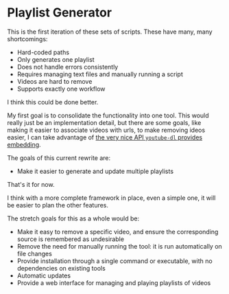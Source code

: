 # Playlist Generator

This is the first iteration of these sets of scripts. These have many, many shortcomings:

- Hard-coded paths
- Only generates one playlist
- Does not handle errors consistently
- Requires managing text files and manually running a script
- Videos are hard to remove
- Supports exactly one workflow

I think this could be done better.

My first goal is to consolidate the functionality into one tool. This would really just be an implementation detail, but there are some goals, like making it easier to associate videos with urls, to make removing ideos easier, I can take advantage of [the very nice API `youtube-dl` provides embedding](https://github.com/ytdl-org/youtube-dl#embedding-youtube-dl).

The goals of this current rewrite are:

- Make it easier to generate and update multiple playlists

That's it for now.

I think with a more complete framework in place, even a simple one, it will be easier to plan the other features.

The stretch goals for this as a whole would be:

- Make it easy to remove a specific video, and ensure the corresponding source is remembered as undesirable
- Remove the need for manually running the tool: it is run automatically on file changes
- Provide installation through a single command or executable, with no dependencies on existing tools
- Automatic updates
- Provide a web interface for managing and playing playlists of videos

